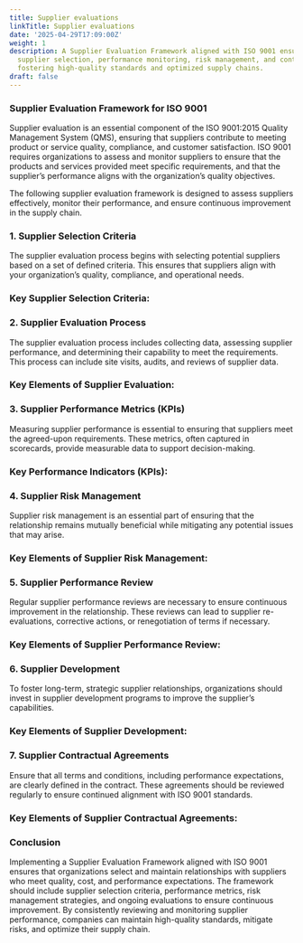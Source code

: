```yaml
---
title: Supplier evaluations
linkTitle: Supplier evaluations
date: '2025-04-29T17:09:00Z'
weight: 1
description: A Supplier Evaluation Framework aligned with ISO 9001 ensures effective
  supplier selection, performance monitoring, risk management, and continuous improvement,
  fostering high-quality standards and optimized supply chains.
draft: false
---
```



### Supplier Evaluation Framework for ISO 9001

Supplier evaluation is an essential component of the ISO 9001:2015 Quality Management System (QMS), ensuring that suppliers contribute to meeting product or service quality, compliance, and customer satisfaction. ISO 9001 requires organizations to assess and monitor suppliers to ensure that the products and services provided meet specific requirements, and that the supplier’s performance aligns with the organization’s quality objectives.

The following supplier evaluation framework is designed to assess suppliers effectively, monitor their performance, and ensure continuous improvement in the supply chain.

<!-- Unsupported block type: divider -->

### 1. Supplier Selection Criteria

The supplier evaluation process begins with selecting potential suppliers based on a set of defined criteria. This ensures that suppliers align with your organization’s quality, compliance, and operational needs.

### Key Supplier Selection Criteria:

<!-- Unsupported block type: divider -->

### 2. Supplier Evaluation Process

The supplier evaluation process includes collecting data, assessing supplier performance, and determining their capability to meet the requirements. This process can include site visits, audits, and reviews of supplier data.

### Key Elements of Supplier Evaluation:

<!-- Unsupported block type: divider -->

### 3. Supplier Performance Metrics (KPIs)

Measuring supplier performance is essential to ensuring that suppliers meet the agreed-upon requirements. These metrics, often captured in scorecards, provide measurable data to support decision-making.

### Key Performance Indicators (KPIs):

<!-- Unsupported block type: divider -->

### 4. Supplier Risk Management

Supplier risk management is an essential part of ensuring that the relationship remains mutually beneficial while mitigating any potential issues that may arise.

### Key Elements of Supplier Risk Management:

<!-- Unsupported block type: divider -->

### 5. Supplier Performance Review

Regular supplier performance reviews are necessary to ensure continuous improvement in the relationship. These reviews can lead to supplier re-evaluations, corrective actions, or renegotiation of terms if necessary.

### Key Elements of Supplier Performance Review:

<!-- Unsupported block type: divider -->

### 6. Supplier Development

To foster long-term, strategic supplier relationships, organizations should invest in supplier development programs to improve the supplier’s capabilities.

### Key Elements of Supplier Development:

<!-- Unsupported block type: divider -->

### 7. Supplier Contractual Agreements

Ensure that all terms and conditions, including performance expectations, are clearly defined in the contract. These agreements should be reviewed regularly to ensure continued alignment with ISO 9001 standards.

### Key Elements of Supplier Contractual Agreements:

<!-- Unsupported block type: divider -->

### Conclusion

Implementing a Supplier Evaluation Framework aligned with ISO 9001 ensures that organizations select and maintain relationships with suppliers who meet quality, cost, and performance expectations. The framework should include supplier selection criteria, performance metrics, risk management strategies, and ongoing evaluations to ensure continuous improvement. By consistently reviewing and monitoring supplier performance, companies can maintain high-quality standards, mitigate risks, and optimize their supply chain.